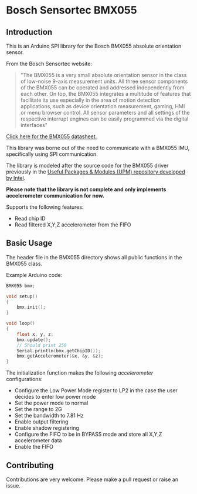 # Bosch Sensortec BMX055

## Introduction

This is an Arduino SPI library for the Bosch BMX055 absolute orientation sensor.

From the Bosch Sensortec website:

> "The BMX055 is a very small absolute orientation sensor in the class of low-noise 9-axis measurement units. All three sensor components of the BMX055 can be operated and addressed independently from each other. On top, the BMX055 integrates a multitude of features that facilitate its use especially in the area of motion detection applications, such as device orientation measurement, gaming, HMI or menu browser control. All sensor parameters and all settings of the respective interrupt engines can be easily programmed via the digital interfaces"

[Click here for the BMX055 datasheet.](https://www.bosch-sensortec.com/media/boschsensortec/downloads/datasheets/bst-bmx055-ds000.pdf)

This library was borne out of the need to communicate with a BMX055 IMU, specifically using SPI
communication.

The library is modeled after the source code for the BMX055 driver previously in the [Useful Packages & Modules (UPM) repository developed by Intel](https://android.googlesource.com/platform/hardware/bsp/intel/+/4de2569d39d40009e8f440de7143f39804a213bc/peripheral/libupm/src/bmx055/).

**Please note that the library is not complete and only implements accelerometer communication for now.**

Supports the following features:
* Read chip ID
* Read filtered X,Y,Z accelerometer from the FIFO

## Basic Usage

The header file in the BMX055 directory shows all public functions in the BMX055 class.

Example Arduino code:

```c++
BMX055 bmx;

void setup()
{
    bmx.init();
}

void loop()
{
    float x, y, z;
    bmx.update();
    // Should print 250
    Serial.println(bmx.getChipID());
    bmx.getAccelerometer(&x, &y, &z);
}
```
The initialization function makes the following *accelerometer* configurations:
* Configure the Low Power Mode register to LP2 in the case the user decides to 
enter low power mode
* Set the power mode to normal
* Set the range to 2G
* Set the bandwidth to 7.81 Hz
* Enable output filtering
* Enable shadow registering
* Configure the FIFO to be in BYPASS mode and store all X,Y,Z accelerometer data
* Enable the FIFO

## Contributing

Contributions are very welcome. Please make a pull request or raise an issue.